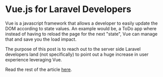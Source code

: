 # Vue.js for Laravel Developers

Vue is a javascript framework that allows a developer to easily update the DOM according to state values. An example would be, a ToDo app where instead of having to reload the page for the next "state", Vue can manage that and save you the load impact.

The purpose of this post is to reach out to the server side Laravel developers land (not specifically) to point out a huge increase in user experience leveraging Vue.

Read the rest of the article [here](https://medium.com/@a_fsardo/vue-js-for-laravel-developers-improving-slow-actions-bfb6ac024995).
